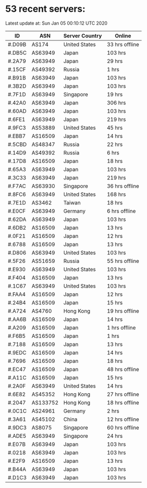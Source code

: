 # 53 recent servers:

Latest update at: Sun Jan 05 00:10:12 UTC 2020

| ID | ASN | Server Country | Online |
| -- | --- | -------------- | ------ |
| #.D09B | AS174 | United States | 33 hrs offline |
| #.DB5C | AS63949 | Japan | 103 hrs |
| #.2A79 | AS63949 | Japan | 29 hrs |
| #.15CF | AS49392 | Russia | 1 hrs |
| #.B91B | AS63949 | Japan | 103 hrs |
| #.3B2D | AS63949 | Japan | 103 hrs |
| #.7F1D | AS63949 | Singapore | 19 hrs |
| #.42A0 | AS63949 | Japan | 306 hrs |
| #.60AD | AS63949 | Japan | 103 hrs |
| #.6FE1 | AS63949 | Japan | 219 hrs |
| #.9FC3 | AS53889 | United States | 45 hrs |
| #.EBB7 | AS16509 | Japan | 14 hrs |
| #.5CBD | AS48347 | Russia | 22 hrs |
| #.14D9 | AS49392 | Russia | 6 hrs |
| #.17D8 | AS16509 | Japan | 18 hrs |
| #.65A3 | AS63949 | Japan | 103 hrs |
| #.3C33 | AS63949 | Japan | 219 hrs |
| #.F7AC | AS63930 | Singapore | 36 hrs offline |
| #.8FC6 | AS63949 | United States | 168 hrs |
| #.7E1D | AS3462 | Taiwan | 18 hrs |
| #.E0CF | AS63949 | Germany | 6 hrs offline |
| #.62DA | AS63949 | Japan | 103 hrs |
| #.6DB2 | AS16509 | Japan | 13 hrs |
| #.0F21 | AS16509 | Japan | 12 hrs |
| #.6788 | AS16509 | Japan | 13 hrs |
| #.D806 | AS63949 | United States | 103 hrs |
| #.5F26 | AS51659 | Russia | 55 hrs offline |
| #.E930 | AS63949 | United States | 103 hrs |
| #.F404 | AS16509 | Japan | 13 hrs |
| #.1C67 | AS63949 | United States | 103 hrs |
| #.FAA4 | AS16509 | Japan | 12 hrs |
| #.24B4 | AS16509 | Japan | 15 hrs |
| #.A724 | AS4760 | Hong Kong | 19 hrs offline |
| #.AA6B | AS16509 | Japan | 14 hrs |
| #.A209 | AS16509 | Japan | 1 hrs offline |
| #.F6B5 | AS16509 | Japan | 1 hrs |
| #.7188 | AS16509 | Japan | 13 hrs |
| #.9EDC | AS16509 | Japan | 14 hrs |
| #.7696 | AS16509 | Japan | 18 hrs |
| #.EC47 | AS16509 | Japan | 48 hrs offline |
| #.A11C | AS16509 | Japan | 15 hrs |
| #.2A0F | AS63949 | United States | 14 hrs |
| #.6E82 | AS45352 | Hong Kong | 27 hrs offline |
| #.2047 | AS133752 | Hong Kong | 18 hrs offline |
| #.0C1C | AS24961 | Germany | 2 hrs |
| #.3A61 | AS45102 | China | 12 hrs offline |
| #.9DC3 | AS8075 | Singapore | 60 hrs offline |
| #.ADE5 | AS63949 | Singapore | 24 hrs |
| #.E07B | AS63949 | Japan | 103 hrs |
| #.0218 | AS63949 | Japan | 103 hrs |
| #.E2F9 | AS16509 | Japan | 13 hrs |
| #.B44A | AS63949 | Japan | 103 hrs |
| #.D1C3 | AS63949 | Japan | 103 hrs |

